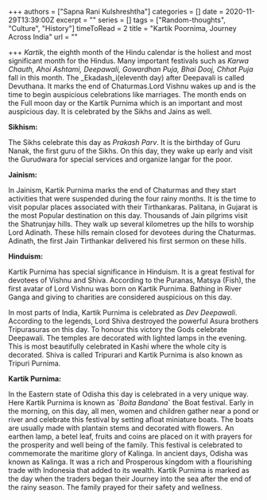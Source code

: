 +++
authors = ["Sapna Rani Kulshreshtha"]
categories = []
date = 2020-11-29T13:39:00Z
excerpt = ""
series = []
tags = ["Random-thoughts", "Culture", "History"]
timeToRead = 2
title = "Kartik Poornima, Journey Across India"
url = ""

+++
_Kartik_, the eighth month of the Hindu calendar is the holiest and most significant month for the Hindus. Many important festivals such as _Karwa Chauth, Ahoi Ashtami, Deepawali, Gowardhan Puja, Bhai Dooj, Chhat Puja_ fall in this month. The _Ekadash_i(eleventh day) after Deepavali is called Devuthana. It marks the end of Chaturmas.Lord Vishnu wakes up and is the time to begin auspicious celebrations like marriages. The month ends on the Full moon day or the Kartik Purnima which is an important and most auspicious day. It is celebrated by the Sikhs and Jains as well.

**Sikhism:**

The Sikhs celebrate this day as _Prakash Parv_. It is the birthday of Guru Nanak, the first guru of the Sikhs. On this day, they wake up early and visit the Gurudwara for special services and organize langar for the poor.

**Jainism:**

In Jainism, Kartik Purnima marks the end of Chaturmas and they start activities that were suspended during the four rainy months. It is the time to visit popular places associated with their Tirthankaras. Palitana, in Gujarat is the most Popular destination on this day. Thousands of Jain pilgrims visit the Shatrunjay hills. They walk up several kilometres up the hills to worship Lord Adinath. These hills remain closed for devotees during the Chaturmas. Adinath, the first Jain Tirthankar delivered his first sermon on these hills.

**Hinduism:**

Kartik Purnima has special significance in Hinduism. It is a great festival for devotees of Vishnu and Shiva. According to the Puranas, Matsya (Fish), the first avatar of Lord Vishnu was born on Kartik Purnima. Bathing in River Ganga and giving to charities are considered auspicious on this day.

In most parts of India, Kartik Purnima is celebrated as _Dev Deepawali_. According to the legends, Lord Shiva destroyed the powerful Asura brothers Tripurasuras on this day. To honour this victory the Gods celebrate Deepawali. The temples are decorated with lighted lamps in the evening. This is most beautifully celebrated in Kashi where the whole city is decorated. Shiva is called Tripurari and Kartik Purnima is also known as Tripuri Purnima.

**Kartik Purnima:**

In the Eastern state of Odisha this day is celebrated in a very unique way. Here Kartik Purnima is known as **\`**_Boita Bandana_**\`** the Boat festival. Early in the morning, on this day, all men, women and children gather near a pond or river and celebrate this festival by setting afloat miniature boats. The boats are usually made with plantain stems and decorated with flowers. An earthen lamp, a betel leaf, fruits and coins are placed on it with prayers for the prosperity and well being of the family. This festival is celebrated to commemorate the maritime glory of Kalinga. In ancient days, Odisha was known as Kalinga. It was a rich and Prosperous kingdom with a flourishing trade with Indonesia that added to its wealth. Kartik Purnima is marked as the day when the traders began their Journey into the sea after the end of the rainy season. The family prayed for their safety and wellness.